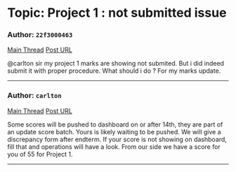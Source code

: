 # Topic: Project 1 : not submitted issue

### Author: `22f3000463`
[Main Thread](https://discourse.onlinedegree.iitm.ac.in/t/project-1-not-submitted-issue/172497)
[Post URL](https://discourse.onlinedegree.iitm.ac.in/t/project-1-not-submitted-issue/172497/1)

[post_number]: 1
@carlton sir my project 1 marks are showing not submited. But i did indeed submit it with proper procedure. What should i do ? For my marks update.

---

### Author: `carlton`
[Main Thread](https://discourse.onlinedegree.iitm.ac.in/t/project-1-not-submitted-issue/172497)
[Post URL](https://discourse.onlinedegree.iitm.ac.in/t/project-1-not-submitted-issue/172497/2)

[post_number]: 2
Some scores will be pushed to dashboard on or after 14th, they are part of an update score batch. Yours is likely waiting to be pushed. We will give a discrepancy form after endterm. If your score is not showing on dashboard, fill that and operations will have a look. From our side we have a score for you of 55 for Project 1.

---

